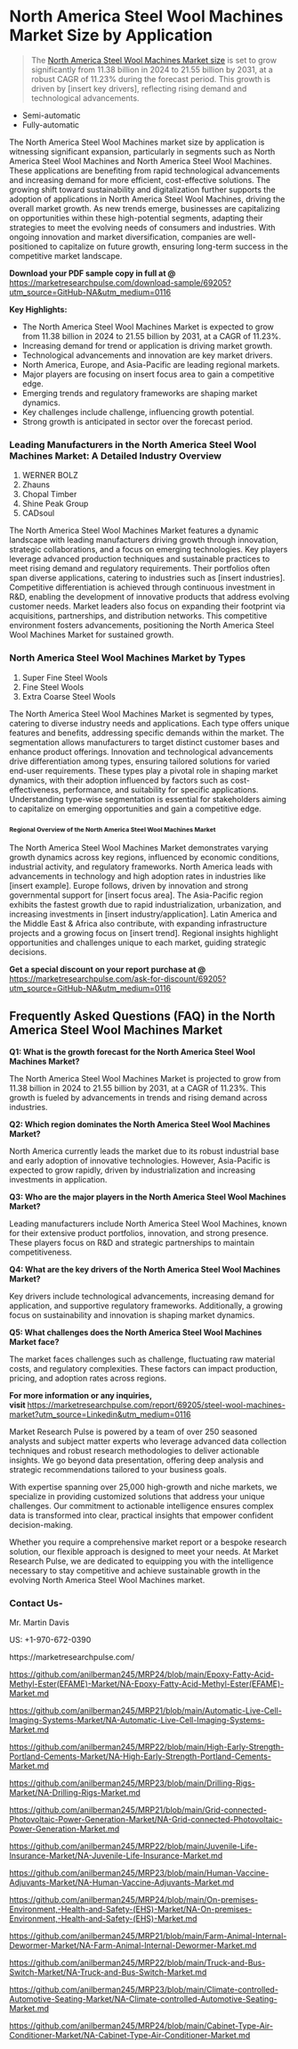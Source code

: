 <h1>North America Steel Wool Machines Market&nbsp;Size by Application</h1><blockquote><p>The <a href="https://marketresearchpulse.com/download-sample/69205?utm_source=GitHub-NA&amp;utm_medium=0116">North America Steel Wool Machines Market size</a> is set to grow significantly from 11.38 billion in 2024 to 21.55 billion by 2031, at a robust CAGR of 11.23% during the forecast period. This growth is driven by [insert key drivers], reflecting rising demand and technological advancements.</p></blockquote><ul><li>Semi-automatic<li> Fully-automatic</li></ul><p>The North America Steel Wool Machines market size by application is witnessing significant expansion, particularly in segments such as North America Steel Wool Machines and North America Steel Wool Machines. These applications are benefiting from rapid technological advancements and increasing demand for more efficient, cost-effective solutions. The growing shift toward sustainability and digitalization further supports the adoption of applications in North America Steel Wool Machines, driving the overall market growth. As new trends emerge, businesses are capitalizing on opportunities within these high-potential segments, adapting their strategies to meet the evolving needs of consumers and industries. With ongoing innovation and market diversification, companies are well-positioned to capitalize on future growth, ensuring long-term success in the competitive market landscape.</p><p><strong>Download your PDF sample copy in full at @ </strong><a href="https://marketresearchpulse.com/download-sample/69205?utm_source=GitHub-NA&amp;utm_medium=0116">https://marketresearchpulse.com/download-sample/69205?utm_source=GitHub-NA&amp;utm_medium=0116</a></p><p><strong>Key Highlights: </strong></p><ul><li>The North America Steel Wool Machines Market is expected to grow from 11.38 billion in 2024 to 21.55 billion by 2031, at a CAGR of 11.23%.</li><li>Increasing demand for trend or application is driving market growth.</li><li>Technological advancements and innovation are key market drivers.</li><li>North America, Europe, and Asia-Pacific are leading regional markets.</li><li>Major players are focusing on insert focus area to gain a competitive edge.</li><li>Emerging trends and regulatory frameworks are shaping market dynamics.</li><li>Key challenges include challenge, influencing growth potential.</li><li>Strong growth is anticipated in sector over the forecast period.</li></ul><h3>Leading Manufacturers in the North America Steel Wool Machines Market: A Detailed Industry Overview</h3><ol><li>WERNER BOLZ</li><li>Zhauns</li><li>Chopal Timber</li><li>Shine Peak Group</li><li>CADsoul</li></ol><div class="flex max-w-full flex-col flex-grow"><div class="min-h-8 text-message flex w-full flex-col items-end gap-2 whitespace-normal break-words [.text-message+&amp;]:mt-5" dir="auto" data-message-author-role="assistant" data-message-id="fd8432e4-4910-450d-b182-61b7bfb0a01f" data-message-model-slug="gpt-4o"><div class="flex w-full flex-col gap-1 empty:hidden first:pt-[3px]"><div class="markdown prose w-full break-words dark:prose-invert light"><p>The North America Steel Wool Machines Market features a dynamic landscape with leading manufacturers driving growth through innovation, strategic collaborations, and a focus on emerging technologies. Key players leverage advanced production techniques and sustainable practices to meet rising demand and regulatory requirements. Their portfolios often span diverse applications, catering to industries such as [insert industries]. Competitive differentiation is achieved through continuous investment in R&amp;D, enabling the development of innovative products that address evolving customer needs. Market leaders also focus on expanding their footprint via acquisitions, partnerships, and distribution networks. This competitive environment fosters advancements, positioning the North America Steel Wool Machines Market for sustained growth.</p></div></div></div></div><h3>North America Steel Wool Machines Market by Types</h3><ol><li>Super Fine Steel Wools<li> Fine Steel Wools<li> Extra Coarse Steel Wools</li></ol><div class="flex max-w-full flex-col flex-grow"><div class="min-h-8 text-message flex w-full flex-col items-end gap-2 whitespace-normal break-words [.text-message+&amp;]:mt-5" dir="auto" data-message-author-role="assistant" data-message-id="084470be-0bb7-4664-bddf-5156b4f41249" data-message-model-slug="gpt-4o-mini"><div class="flex w-full flex-col gap-1 empty:hidden first:pt-[3px]"><div class="markdown prose w-full break-words dark:prose-invert light"><p>The North America Steel Wool Machines Market is segmented by types, catering to diverse industry needs and applications. Each type offers unique features and benefits, addressing specific demands within the market. The segmentation allows manufacturers to target distinct customer bases and enhance product offerings. Innovation and technological advancements drive differentiation among types, ensuring tailored solutions for varied end-user requirements. These types play a pivotal role in shaping market dynamics, with their adoption influenced by factors such as cost-effectiveness, performance, and suitability for specific applications. Understanding type-wise segmentation is essential for stakeholders aiming to capitalize on emerging opportunities and gain a competitive edge.</p></div></div></div></div><h3><span style="font-size: 11px;">Regional Overview of the North America Steel Wool Machines Market</span></h3><div class="flex max-w-full flex-col flex-grow"><div class="min-h-8 text-message flex w-full flex-col items-end gap-2 whitespace-normal break-words [.text-message+&amp;]:mt-5" dir="auto" data-message-author-role="assistant" data-message-id="e9038762-ce64-4e30-91c9-9bd413514231" data-message-model-slug="gpt-4o-mini"><div class="flex w-full flex-col gap-1 empty:hidden first:pt-[3px]"><div class="markdown prose w-full break-words dark:prose-invert light"><p>The North America Steel Wool Machines Market demonstrates varying growth dynamics across key regions, influenced by economic conditions, industrial activity, and regulatory frameworks. North America leads with advancements in technology and high adoption rates in industries like [insert example]. Europe follows, driven by innovation and strong governmental support for [insert focus area]. The Asia-Pacific region exhibits the fastest growth due to rapid industrialization, urbanization, and increasing investments in [insert industry/application]. Latin America and the Middle East &amp; Africa also contribute, with expanding infrastructure projects and a growing focus on [insert trend]. Regional insights highlight opportunities and challenges unique to each market, guiding strategic decisions.</p></div></div></div></div><p><strong>Get a special discount on your report purchase at @ </strong><a href="https://marketresearchpulse.com/ask-for-discount/69205?utm_source=GitHub-NA&amp;utm_medium=0116">https://marketresearchpulse.com/ask-for-discount/69205?utm_source=GitHub-NA&amp;utm_medium=0116</a></p><h2>Frequently Asked Questions (FAQ) in the North America Steel Wool Machines Market</h2><p><strong>Q1: What is the growth forecast for the North America Steel Wool Machines Market?</strong></p><p>The North America Steel Wool Machines Market is projected to grow from 11.38 billion in 2024 to 21.55 billion by 2031, at a CAGR of 11.23%. This growth is fueled by advancements in trends and rising demand across industries.</p><p><strong>Q2: Which region dominates the North America Steel Wool Machines Market?</strong></p><p>North America currently leads the market due to its robust industrial base and early adoption of innovative technologies. However, Asia-Pacific is expected to grow rapidly, driven by industrialization and increasing investments in application.</p><p><strong>Q3: Who are the major players in the North America Steel Wool Machines Market?</strong></p><p>Leading manufacturers include North America Steel Wool Machines, known for their extensive product portfolios, innovation, and strong presence. These players focus on R&amp;D and strategic partnerships to maintain competitiveness.</p><p><strong>Q4: What are the key drivers of the North America Steel Wool Machines Market?</strong></p><p>Key drivers include technological advancements, increasing demand for application, and supportive regulatory frameworks. Additionally, a growing focus on sustainability and innovation is shaping market dynamics.</p><p><strong>Q5: What challenges does the North America Steel Wool Machines Market face?</strong></p><p>The market faces challenges such as challenge, fluctuating raw material costs, and regulatory complexities. These factors can impact production, pricing, and adoption rates across regions.</p><p><strong>For more information or any inquiries, visit&nbsp;</strong><a href="https://marketresearchpulse.com/report/69205/steel-wool-machines-market?utm_source=Linkedin&utm_medium=0116">https://marketresearchpulse.com/report/69205/steel-wool-machines-market?utm_source=Linkedin&utm_medium=0116</a></p><p>Market Research Pulse is powered by a team of over 250 seasoned analysts and subject matter experts who leverage advanced data collection techniques and robust research methodologies to deliver actionable insights. We go beyond data presentation, offering deep analysis and strategic recommendations tailored to your business goals.</p><p>With expertise spanning over 25,000 high-growth and niche markets, we specialize in providing customized solutions that address your unique challenges. Our commitment to actionable intelligence ensures complex data is transformed into clear, practical insights that empower confident decision-making.</p><p>Whether you require a comprehensive market report or a bespoke research solution, our flexible approach is designed to meet your needs. At Market Research Pulse, we are dedicated to equipping you with the intelligence necessary to stay competitive and achieve sustainable growth in the evolving North America Steel Wool Machines market.</p><h3><strong>Contact Us-</strong></h3><p>Mr. Martin Davis</p><p>US: +1-970-672-0390</p><p>https://marketresearchpulse.com/</p><p><a href="https://github.com/anilberman245/MRP24/blob/main/Epoxy-Fatty-Acid-Methyl-Ester(EFAME)-Market/NA-Epoxy-Fatty-Acid-Methyl-Ester(EFAME)-Market.md">https://github.com/anilberman245/MRP24/blob/main/Epoxy-Fatty-Acid-Methyl-Ester(EFAME)-Market/NA-Epoxy-Fatty-Acid-Methyl-Ester(EFAME)-Market.md</a></p><p><a href="https://github.com/anilberman245/MRP21/blob/main/Automatic-Live-Cell-Imaging-Systems-Market/NA-Automatic-Live-Cell-Imaging-Systems-Market.md">https://github.com/anilberman245/MRP21/blob/main/Automatic-Live-Cell-Imaging-Systems-Market/NA-Automatic-Live-Cell-Imaging-Systems-Market.md</a></p><p><a href="https://github.com/anilberman245/MRP22/blob/main/High-Early-Strength-Portland-Cements-Market/NA-High-Early-Strength-Portland-Cements-Market.md">https://github.com/anilberman245/MRP22/blob/main/High-Early-Strength-Portland-Cements-Market/NA-High-Early-Strength-Portland-Cements-Market.md</a></p><p><a href="https://github.com/anilberman245/MRP23/blob/main/Drilling-Rigs-Market/NA-Drilling-Rigs-Market.md">https://github.com/anilberman245/MRP23/blob/main/Drilling-Rigs-Market/NA-Drilling-Rigs-Market.md</a></p><p><a href="https://github.com/anilberman245/MRP21/blob/main/Grid-connected-Photovoltaic-Power-Generation-Market/NA-Grid-connected-Photovoltaic-Power-Generation-Market.md">https://github.com/anilberman245/MRP21/blob/main/Grid-connected-Photovoltaic-Power-Generation-Market/NA-Grid-connected-Photovoltaic-Power-Generation-Market.md</a></p><p><a href="https://github.com/anilberman245/MRP22/blob/main/Juvenile-Life-Insurance-Market/NA-Juvenile-Life-Insurance-Market.md">https://github.com/anilberman245/MRP22/blob/main/Juvenile-Life-Insurance-Market/NA-Juvenile-Life-Insurance-Market.md</a></p><p><a href="https://github.com/anilberman245/MRP23/blob/main/Human-Vaccine-Adjuvants-Market/NA-Human-Vaccine-Adjuvants-Market.md">https://github.com/anilberman245/MRP23/blob/main/Human-Vaccine-Adjuvants-Market/NA-Human-Vaccine-Adjuvants-Market.md</a></p><p><a href="https://github.com/anilberman245/MRP24/blob/main/On-premises-Environment,-Health-and-Safety-(EHS)-Market/NA-On-premises-Environment,-Health-and-Safety-(EHS)-Market.md">https://github.com/anilberman245/MRP24/blob/main/On-premises-Environment,-Health-and-Safety-(EHS)-Market/NA-On-premises-Environment,-Health-and-Safety-(EHS)-Market.md</a></p><p><a href="https://github.com/anilberman245/MRP21/blob/main/Farm-Animal-Internal-Dewormer-Market/NA-Farm-Animal-Internal-Dewormer-Market.md">https://github.com/anilberman245/MRP21/blob/main/Farm-Animal-Internal-Dewormer-Market/NA-Farm-Animal-Internal-Dewormer-Market.md</a></p><p><a href="https://github.com/anilberman245/MRP22/blob/main/Truck-and-Bus-Switch-Market/NA-Truck-and-Bus-Switch-Market.md">https://github.com/anilberman245/MRP22/blob/main/Truck-and-Bus-Switch-Market/NA-Truck-and-Bus-Switch-Market.md</a></p><p><a href="https://github.com/anilberman245/MRP23/blob/main/Climate-controlled-Automotive-Seating-Market/NA-Climate-controlled-Automotive-Seating-Market.md">https://github.com/anilberman245/MRP23/blob/main/Climate-controlled-Automotive-Seating-Market/NA-Climate-controlled-Automotive-Seating-Market.md</a></p><p><a href="https://github.com/anilberman245/MRP24/blob/main/Cabinet-Type-Air-Conditioner-Market/NA-Cabinet-Type-Air-Conditioner-Market.md">https://github.com/anilberman245/MRP24/blob/main/Cabinet-Type-Air-Conditioner-Market/NA-Cabinet-Type-Air-Conditioner-Market.md</a></p>
